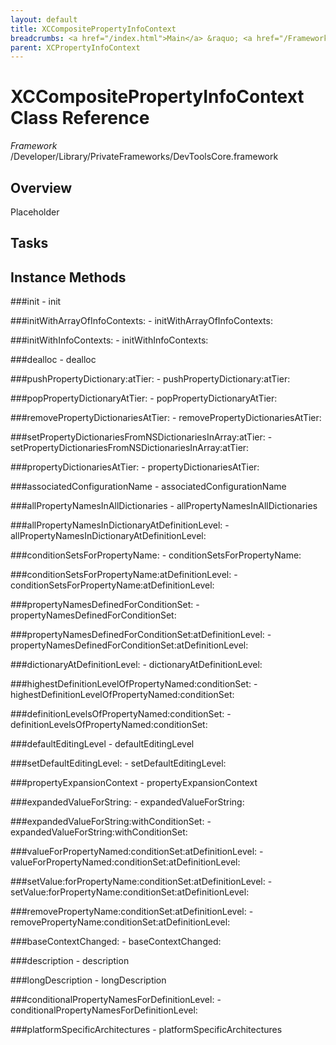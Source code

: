 ```yaml
---
layout: default
title: XCCompositePropertyInfoContext
breadcrumbs: <a href="/index.html">Main</a> &raquo; <a href="/Frameworks.html">Framework</a> &raquo; <a href="/Frameworks/DevToolsCore.html">DevToolsCore</a> &raquo; XCCompositePropertyInfoContext
parent: XCPropertyInfoContext 
---
```

# XCCompositePropertyInfoContext Class Reference

*Framework* /Developer/Library/PrivateFrameworks/DevToolsCore.framework

## Overview

Placeholder

## Tasks

## Instance Methods

<a name="-init"></a>
###init
    - init

<a name="-initWithArrayOfInfoContexts:"></a>
###initWithArrayOfInfoContexts:
    - initWithArrayOfInfoContexts:

<a name="-initWithInfoContexts:"></a>
###initWithInfoContexts:
    - initWithInfoContexts:

<a name="-dealloc"></a>
###dealloc
    - dealloc

<a name="-pushPropertyDictionary:atTier:"></a>
###pushPropertyDictionary:atTier:
    - pushPropertyDictionary:atTier:

<a name="-popPropertyDictionaryAtTier:"></a>
###popPropertyDictionaryAtTier:
    - popPropertyDictionaryAtTier:

<a name="-removePropertyDictionariesAtTier:"></a>
###removePropertyDictionariesAtTier:
    - removePropertyDictionariesAtTier:

<a name="-setPropertyDictionariesFromNSDictionariesInArray:atTier:"></a>
###setPropertyDictionariesFromNSDictionariesInArray:atTier:
    - setPropertyDictionariesFromNSDictionariesInArray:atTier:

<a name="-propertyDictionariesAtTier:"></a>
###propertyDictionariesAtTier:
    - propertyDictionariesAtTier:

<a name="-associatedConfigurationName"></a>
###associatedConfigurationName
    - associatedConfigurationName

<a name="-allPropertyNamesInAllDictionaries"></a>
###allPropertyNamesInAllDictionaries
    - allPropertyNamesInAllDictionaries

<a name="-allPropertyNamesInDictionaryAtDefinitionLevel:"></a>
###allPropertyNamesInDictionaryAtDefinitionLevel:
    - allPropertyNamesInDictionaryAtDefinitionLevel:

<a name="-conditionSetsForPropertyName:"></a>
###conditionSetsForPropertyName:
    - conditionSetsForPropertyName:

<a name="-conditionSetsForPropertyName:atDefinitionLevel:"></a>
###conditionSetsForPropertyName:atDefinitionLevel:
    - conditionSetsForPropertyName:atDefinitionLevel:

<a name="-propertyNamesDefinedForConditionSet:"></a>
###propertyNamesDefinedForConditionSet:
    - propertyNamesDefinedForConditionSet:

<a name="-propertyNamesDefinedForConditionSet:atDefinitionLevel:"></a>
###propertyNamesDefinedForConditionSet:atDefinitionLevel:
    - propertyNamesDefinedForConditionSet:atDefinitionLevel:

<a name="-dictionaryAtDefinitionLevel:"></a>
###dictionaryAtDefinitionLevel:
    - dictionaryAtDefinitionLevel:

<a name="-highestDefinitionLevelOfPropertyNamed:conditionSet:"></a>
###highestDefinitionLevelOfPropertyNamed:conditionSet:
    - highestDefinitionLevelOfPropertyNamed:conditionSet:

<a name="-definitionLevelsOfPropertyNamed:conditionSet:"></a>
###definitionLevelsOfPropertyNamed:conditionSet:
    - definitionLevelsOfPropertyNamed:conditionSet:

<a name="-defaultEditingLevel"></a>
###defaultEditingLevel
    - defaultEditingLevel

<a name="-setDefaultEditingLevel:"></a>
###setDefaultEditingLevel:
    - setDefaultEditingLevel:

<a name="-propertyExpansionContext"></a>
###propertyExpansionContext
    - propertyExpansionContext

<a name="-expandedValueForString:"></a>
###expandedValueForString:
    - expandedValueForString:

<a name="-expandedValueForString:withConditionSet:"></a>
###expandedValueForString:withConditionSet:
    - expandedValueForString:withConditionSet:

<a name="-valueForPropertyNamed:conditionSet:atDefinitionLevel:"></a>
###valueForPropertyNamed:conditionSet:atDefinitionLevel:
    - valueForPropertyNamed:conditionSet:atDefinitionLevel:

<a name="-setValue:forPropertyName:conditionSet:atDefinitionLevel:"></a>
###setValue:forPropertyName:conditionSet:atDefinitionLevel:
    - setValue:forPropertyName:conditionSet:atDefinitionLevel:

<a name="-removePropertyName:conditionSet:atDefinitionLevel:"></a>
###removePropertyName:conditionSet:atDefinitionLevel:
    - removePropertyName:conditionSet:atDefinitionLevel:

<a name="-baseContextChanged:"></a>
###baseContextChanged:
    - baseContextChanged:

<a name="-description"></a>
###description
    - description

<a name="-longDescription"></a>
###longDescription
    - longDescription

<a name="-conditionalPropertyNamesForDefinitionLevel:"></a>
###conditionalPropertyNamesForDefinitionLevel:
    - conditionalPropertyNamesForDefinitionLevel:

<a name="-platformSpecificArchitectures"></a>
###platformSpecificArchitectures
    - platformSpecificArchitectures

